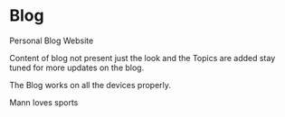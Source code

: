 # Blog
Personal Blog Website  

Content of blog not present just the look and the Topics are added stay tuned for more updates on the blog.

The Blog works on all the devices properly.

Mann loves sports
